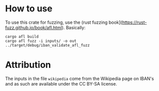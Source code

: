 # How to use

To use this crate for fuzzing, use the (rust fuzzing book](https://rust-fuzz.github.io/book/afl.html). Basically:

```
cargo afl build
cargo afl fuzz -i inputs/ -o out ../target/debug/iban_validate_afl_fuzz
```

# Attribution
The inputs in the file `wikipedia` come from the Wikipedia page on IBAN's and as such are available under the CC BY-SA license.
